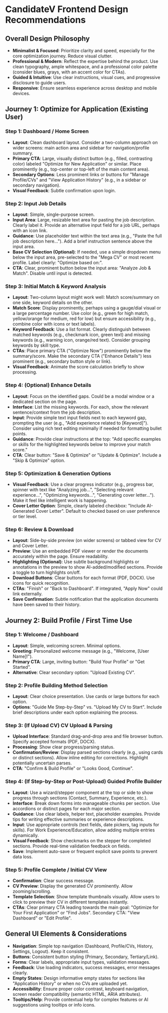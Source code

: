 # CandidateV Frontend Design Recommendations

## Overall Design Philosophy

- **Minimalist & Focused**: Prioritize clarity and speed, especially for the core optimization journey. Reduce visual clutter.
- **Professional & Modern**: Reflect the expertise behind the product. Use clean typography, ample whitespace, and a professional color palette (consider blues, grays, with an accent color for CTAs).
- **Guided & Intuitive**: Use clear instructions, visual cues, and progressive disclosure to guide users.
- **Responsive**: Ensure seamless experience across desktop and mobile devices.

## Journey 1: Optimize for Application (Existing User)

### Step 1: Dashboard / Home Screen

- **Layout**: Clean dashboard layout. Consider a two-column approach on wider screens: main action area and sidebar for navigation/profile summary.
- **Primary CTA**: Large, visually distinct button (e.g., filled, contrasting color) labeled "Optimize for New Application" or similar. Place prominently (e.g., top-center or top-left of the main content area).
- **Secondary Options**: Less prominent links or buttons for "Manage Profile/CVs" and "View Application History" (e.g., in a sidebar or secondary navigation).
- **Visual Feedback**: Subtle confirmation upon login.

### Step 2: Input Job Details

- **Layout**: Simple, single-purpose screen.
- **Input Area**: Large, resizable text area for pasting the job description. Clearly label it. Provide an alternative input field for a job URL, perhaps with an icon link.
- **Guidance**: Use placeholder text within the text area (e.g., "Paste the full job description here..."). Add a brief instruction sentence above the input area.
- **Base CV Selection (Optional)**: If needed, use a simple dropdown menu below the input area, pre-selected to the "Mega CV" or most recent profile. Label clearly: "Optimize based on:".
- **CTA**: Clear, prominent button below the input area: "Analyze Job & Match". Disable until input is detected.

### Step 3: Initial Match & Keyword Analysis

- **Layout**: Two-column layout might work well: Match score/summary on one side, keyword details on the other.
- **Match Score**: Display prominently, perhaps using a gauge/dial visual or a large percentage number. Use color (e.g., green for high match, yellow/orange for medium, red for low) but ensure accessibility (e.g., combine color with icons or text labels).
- **Keyword Feedback**: Use a list format. Clearly distinguish between matched keywords (e.g., checkmark icon, green text) and missing keywords (e.g., warning icon, orange/red text). Consider grouping keywords by skill type.
- **CTAs**: Place primary CTA ("Optimize Now") prominently below the summary/score. Make the secondary CTA ("Enhance Details") less prominent (e.g., secondary button style or link).
- **Visual Feedback**: Animate the score calculation briefly to show processing.

### Step 4: (Optional) Enhance Details

- **Layout**: Focus on the identified gaps. Could be a modal window or a dedicated section on the page.
- **Interface**: List the missing keywords. For each, show the relevant sentence/context from the job description.
- **Input**: Provide simple text input fields next to each keyword gap, prompting the user (e.g., "Add experience related to [Keyword]"). Consider using rich text editing minimally if needed for formatting bullet points.
- **Guidance**: Provide clear instructions at the top: "Add specific examples or skills for the highlighted keywords below to improve your match score."
- **CTA**: Clear button: "Save & Optimize" or "Update & Optimize". Include a "Skip & Optimize" option.

### Step 5: Optimization & Generation Options

- **Visual Feedback**: Use a clear progress indicator (e.g., progress bar, spinner with text like "Analyzing job...", "Selecting relevant experience...", "Optimizing keywords...", "Generating cover letter..."). Make it feel like intelligent work is happening.
- **Cover Letter Option**: Simple, clearly labeled checkbox: "Include AI-Generated Cover Letter". Default to checked based on user preference or tier level.

### Step 6: Review & Download

- **Layout**: Side-by-side preview (on wider screens) or tabbed view for CV and Cover Letter.
- **Preview**: Use an embedded PDF viewer or render the documents accurately within the page. Ensure readability.
- **Highlighting (Optional)**: Use subtle background highlights or annotations in the preview to show AI-added/modified sections. Provide a toggle to turn highlights on/off.
- **Download Buttons**: Clear buttons for each format (PDF, DOCX). Use icons for quick recognition.
- **CTAs**: "Finish" or "Back to Dashboard". If integrated, "Apply Now" could link externally.
- **Save Confirmation**: Subtle notification that the application documents have been saved to their history.

## Journey 2: Build Profile / First Time Use

### Step 1: Welcome / Dashboard

- **Layout**: Simple, welcoming screen. Minimal options.
- **Greeting**: Personalized welcome message (e.g., "Welcome, [User Name]!").
- **Primary CTA**: Large, inviting button: "Build Your Profile" or "Get Started".
- **Alternative**: Clear secondary option: "Upload Existing CV".

### Step 2: Profile Building Method Selection

- **Layout**: Clear choice presentation. Use cards or large buttons for each option.
- **Options**: "Guide Me Step-by-Step" vs. "Upload My CV to Start". Include brief descriptions under each option explaining the process.

### Step 3: (If Upload CV) CV Upload & Parsing

- **Upload Interface**: Standard drag-and-drop area and file browser button. Specify accepted formats (PDF, DOCX).
- **Processing**: Show clear progress/parsing status.
- **Confirmation/Review**: Display parsed sections clearly (e.g., using cards or distinct sections). Allow inline editing for corrections. Highlight potentially uncertain parses.
- **CTA**: "Confirm & Build Profile" or "Looks Good, Continue".

### Step 4: (If Step-by-Step or Post-Upload) Guided Profile Builder

- **Layout**: Use a wizard/stepper component at the top or side to show progress through sections (Contact, Summary, Experience, etc.).
- **Interface**: Break down forms into manageable chunks per section. Use accordions or distinct pages for each major section.
- **Guidance**: Use clear labels, helper text, placeholder examples. Provide tips for writing effective summaries or experience descriptions.
- **Input**: Use appropriate controls (text fields, date pickers, tag inputs for skills). For Work Experience/Education, allow adding multiple entries dynamically.
- **Visual Feedback**: Show checkmarks on the stepper for completed sections. Provide real-time validation feedback on fields.
- **Save**: Implement auto-save or frequent explicit save points to prevent data loss.

### Step 5: Profile Complete / Initial CV View

- **Confirmation**: Clear success message.
- **CV Preview**: Display the generated CV prominently. Allow zooming/scrolling.
- **Template Selection**: Show template thumbnails visually. Allow users to click to preview their CV in different templates instantly.
- **CTAs**: Clear primary CTA leading towards the main goal: "Optimize for Your First Application" or "Find Jobs". Secondary CTA: "View Dashboard" or "Edit Profile".

## General UI Elements & Considerations

- **Navigation**: Simple top navigation (Dashboard, Profile/CVs, History, Settings, Logout). Keep it consistent.
- **Buttons**: Consistent button styling (Primary, Secondary, Tertiary/Link).
- **Forms**: Clear labels, appropriate input types, validation messages.
- **Feedback**: Use loading indicators, success messages, error messages clearly.
- **Empty States**: Design informative empty states for sections like "Application History" or when no CVs are uploaded yet.
- **Accessibility**: Ensure proper color contrast, keyboard navigation, screen reader compatibility (semantic HTML, ARIA attributes).
- **Tooltips/Help**: Provide contextual help for complex features or AI suggestions using tooltips or info icons.
